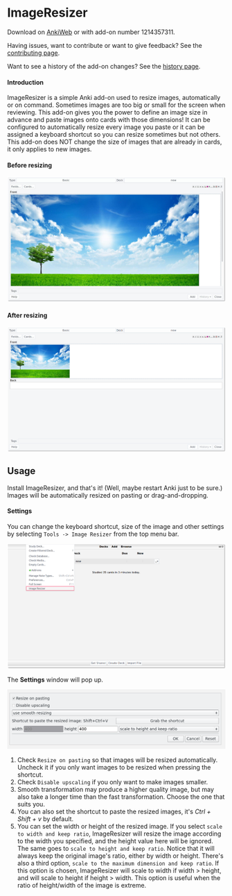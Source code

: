 # ImageResizer
Download on [AnkiWeb](https://ankiweb.net/shared/info/1214357311) or with add-on number 1214357311.

Having issues, want to contribute or want to give feedback? See the [contributing page](CONTRIBUTING.md).

Want to see a history of the add-on changes? See the [history page](HISTORY.md).

#### Introduction

ImageResizer is a simple Anki add-on used to resize images, automatically or on command.
Sometimes images are too big or small for the screen when reviewing.
This add-on gives you the power to define an image size in advance and paste images onto cards with those dimensions!
It can be configured to automatically resize every image you paste or it can be assigned a keyboard shortcut so you can resize sometimes but not others.
This add-on does NOT change the size of images that are already in cards, it only applies to new images.

#### Before resizing

<img src="images/before_resizing.jpg">

#### After resizing

<img src="images/after_resizing.png">

## Usage

Install ImageResizer, and that's it! (Well, maybe restart Anki just to be sure.)
Images will be automatically resized on pasting or drag-and-dropping.

#### Settings

You can change the keyboard shortcut, size of the image and other settings by selecting `Tools -> Image Resizer` from the top menu bar.

<img src="images/go_to_settings.png">

The <b>Settings</b> window will pop up.

<img src="images/settings.png">

1. Check `Resize on pasting` so that images will be resized automatically. Uncheck it if you only want images to be resized when pressing the shortcut.
2. Check `Disable upscaling` if you only want to make images smaller.
3. Smooth transformation may produce a higher quality image, but may also take a longer time than the fast transformation. Choose the one that suits you.
4. You can also set the shortcut to paste the resized images, it's <i>Ctrl + Shift + v</i> by default.
5. You can set the width or height of the resized image.
If you select `scale to width and keep ratio`, ImageResizer will resize the image according to the width you specified,
and the height value here will be ignored. The same goes to `scale to height and keep ratio`.
Notice that it will always keep the original image's ratio, either by width or height.
There's also a third option, `scale to the maximum dimension and keep ratio`.
If this option is chosen, ImageResizer will scale to width if width > height,
and will scale to height if height > width.
This option is useful when the ratio of height/width of the image is extreme.
